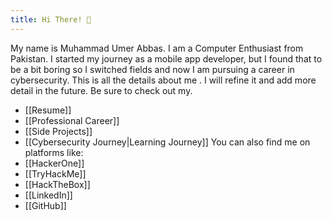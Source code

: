 ```yaml
---
title: Hi There! 👋
---
```


My name is Muhammad Umer Abbas. I am a Computer Enthusiast from Pakistan. I started my journey as a mobile app developer, but I found that to be a bit boring so I switched fields and now I am pursuing a career in cybersecurity. This is all the details about me . I will refine it and add more detail in the future. 
Be sure to check out my.
- [[Resume]]
- [[Professional Career]]
- [[Side Projects]]
- [[Cybersecurity Journey|Learning Journey]]
You can also find me on platforms like:
- [[HackerOne]]
- [[TryHackMe]]
- [[HackTheBox]]
- [[LinkedIn]]
- [[GitHub]]
